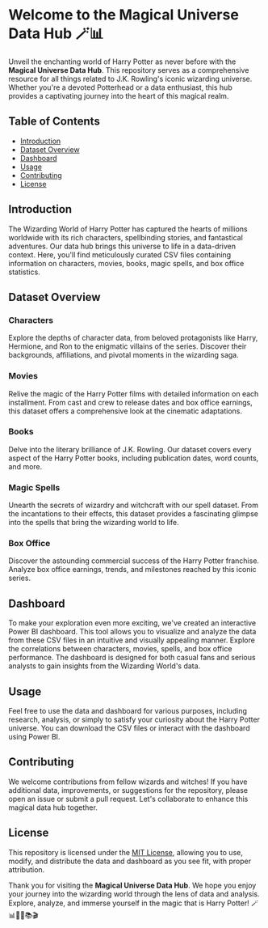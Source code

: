 # Welcome to the Magical Universe Data Hub 🪄📊

Unveil the enchanting world of Harry Potter as never before with the **Magical Universe Data Hub**. This repository serves as a comprehensive resource for all things related to J.K. Rowling's iconic wizarding universe. Whether you're a devoted Potterhead or a data enthusiast, this hub provides a captivating journey into the heart of this magical realm.

## Table of Contents

- [Introduction](#introduction)
- [Dataset Overview](#dataset-overview)
- [Dashboard](#dashboard)
- [Usage](#usage)
- [Contributing](#contributing)
- [License](#license)

## Introduction

The Wizarding World of Harry Potter has captured the hearts of millions worldwide with its rich characters, spellbinding stories, and fantastical adventures. Our data hub brings this universe to life in a data-driven context. Here, you'll find meticulously curated CSV files containing information on characters, movies, books, magic spells, and box office statistics.

## Dataset Overview

### Characters

Explore the depths of character data, from beloved protagonists like Harry, Hermione, and Ron to the enigmatic villains of the series. Discover their backgrounds, affiliations, and pivotal moments in the wizarding saga.

### Movies

Relive the magic of the Harry Potter films with detailed information on each installment. From cast and crew to release dates and box office earnings, this dataset offers a comprehensive look at the cinematic adaptations.

### Books

Delve into the literary brilliance of J.K. Rowling. Our dataset covers every aspect of the Harry Potter books, including publication dates, word counts, and more.

### Magic Spells

Unearth the secrets of wizardry and witchcraft with our spell dataset. From the incantations to their effects, this dataset provides a fascinating glimpse into the spells that bring the wizarding world to life.

### Box Office

Discover the astounding commercial success of the Harry Potter franchise. Analyze box office earnings, trends, and milestones reached by this iconic series.

## Dashboard

To make your exploration even more exciting, we've created an interactive Power BI dashboard. This tool allows you to visualize and analyze the data from these CSV files in an intuitive and visually appealing manner. Explore the correlations between characters, movies, spells, and box office performance. The dashboard is designed for both casual fans and serious analysts to gain insights from the Wizarding World's data.

## Usage

Feel free to use the data and dashboard for various purposes, including research, analysis, or simply to satisfy your curiosity about the Harry Potter universe. You can download the CSV files or interact with the dashboard using Power BI.

## Contributing

We welcome contributions from fellow wizards and witches! If you have additional data, improvements, or suggestions for the repository, please open an issue or submit a pull request. Let's collaborate to enhance this magical data hub together.

## License

This repository is licensed under the [MIT License](LICENSE), allowing you to use, modify, and distribute the data and dashboard as you see fit, with proper attribution.

Thank you for visiting the **Magical Universe Data Hub**. We hope you enjoy your journey into the wizarding world through the lens of data and analysis. Explore, analyze, and immerse yourself in the magic that is Harry Potter! 🪄📊🧙‍♂️📚🎬
